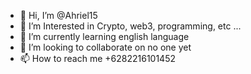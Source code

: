 - 👋 Hi, I’m @Ahriel15
- 👀 I’m Interested in Crypto, web3, programming, etc ...
- 🌱 I’m currently learning english language
- 💞️ I’m looking to collaborate on no one yet
- 📫 How to reach me +6282216101452

<!---
Ahriel15/Ahriel15 is a ✨ special ✨ repository because its `README.md` (this file) appears on your GitHub profile.
You can click the Preview link to take a look at your changes.
--->
